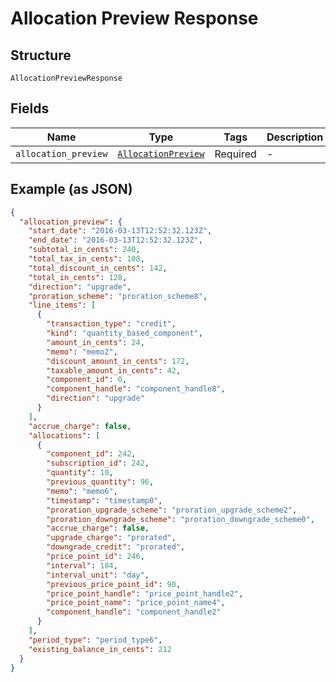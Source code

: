 
# Allocation Preview Response

## Structure

`AllocationPreviewResponse`

## Fields

| Name | Type | Tags | Description |
|  --- | --- | --- | --- |
| `allocation_preview` | [`AllocationPreview`](../../doc/models/allocation-preview.md) | Required | - |

## Example (as JSON)

```json
{
  "allocation_preview": {
    "start_date": "2016-03-13T12:52:32.123Z",
    "end_date": "2016-03-13T12:52:32.123Z",
    "subtotal_in_cents": 240,
    "total_tax_in_cents": 108,
    "total_discount_in_cents": 142,
    "total_in_cents": 128,
    "direction": "upgrade",
    "proration_scheme": "proration_scheme8",
    "line_items": [
      {
        "transaction_type": "credit",
        "kind": "quantity_based_component",
        "amount_in_cents": 24,
        "memo": "memo2",
        "discount_amount_in_cents": 172,
        "taxable_amount_in_cents": 42,
        "component_id": 0,
        "component_handle": "component_handle8",
        "direction": "upgrade"
      }
    ],
    "accrue_charge": false,
    "allocations": [
      {
        "component_id": 242,
        "subscription_id": 242,
        "quantity": 10,
        "previous_quantity": 96,
        "memo": "memo6",
        "timestamp": "timestamp0",
        "proration_upgrade_scheme": "proration_upgrade_scheme2",
        "proration_downgrade_scheme": "proration_downgrade_scheme0",
        "accrue_charge": false,
        "upgrade_charge": "prorated",
        "downgrade_credit": "prorated",
        "price_point_id": 246,
        "interval": 184,
        "interval_unit": "day",
        "previous_price_point_id": 90,
        "price_point_handle": "price_point_handle2",
        "price_point_name": "price_point_name4",
        "component_handle": "component_handle2"
      }
    ],
    "period_type": "period_type6",
    "existing_balance_in_cents": 212
  }
}
```

